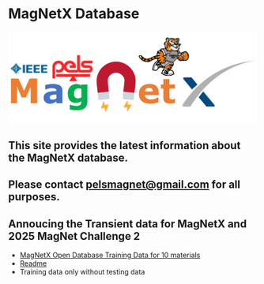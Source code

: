 # MagNetX Database 

<img src="img/MagNet Logo.png" width="800">

## This site provides the latest information about the MagNetX database. 
## Please contact [pelsmagnet@gmail.com](mailto:pelsmagnet@gmail.com) for all purposes.

## Annoucing the Transient data for MagNetX and 2025 MagNet Challenge 2 
- [MagNetX Open Database Training Data for 10 materials](https://www.dropbox.com/scl/fo/o07x7fa6d5elev19pzd1w/AISuBEWf8LQVszFeoaTlqY4?rlkey=8ec7mqukfr9no61h193zb4qdb&dl=0)
- [Readme](doc/README.pdf)
- Training data only without testing data
